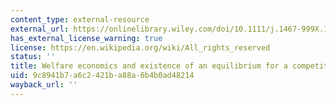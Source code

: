 ```yaml
---
content_type: external-resource
external_url: https://onlinelibrary.wiley.com/doi/10.1111/j.1467-999X.1960.tb00275.x
has_external_license_warning: true
license: https://en.wikipedia.org/wiki/All_rights_reserved
status: ''
title: Welfare economics and existence of an equilibrium for a competitive economy
uid: 9c8941b7-a6c2-421b-a88a-6b4b0ad48214
wayback_url: ''
---
```

